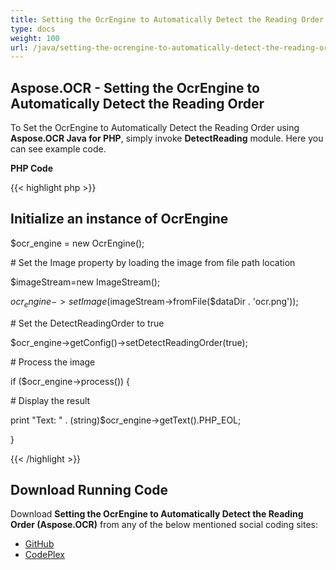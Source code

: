 ```yaml
---
title: Setting the OcrEngine to Automatically Detect the Reading Order in PHP
type: docs
weight: 100
url: /java/setting-the-ocrengine-to-automatically-detect-the-reading-order-in-php/
---
```


## **Aspose.OCR - Setting the OcrEngine to Automatically Detect the Reading Order**

To Set the OcrEngine to Automatically Detect the Reading Order using **Aspose.OCR Java for PHP**, simply invoke **DetectReading** module. Here you can see example code.

**PHP Code**

{{< highlight php >}}

## Initialize an instance of OcrEngine

$ocr_engine = new OcrEngine();

\# Set the Image property by loading the image from file path location

$imageStream=new ImageStream();

$ocr_engine->setImage($imageStream->fromFile($dataDir . 'ocr.png'));

\# Set the DetectReadingOrder to true

$ocr_engine->getConfig()->setDetectReadingOrder(true);

\# Process the image

if ($ocr_engine->process()) {

\# Display the result

print "Text: " . (string)$ocr_engine->getText().PHP_EOL;

}

{{< /highlight >}}

## **Download Running Code**

Download **Setting the OcrEngine to Automatically Detect the Reading Order (Aspose.OCR)** from any of the below mentioned social coding sites:

- [GitHub](https://github.com/aspose-ocr/Aspose.OCR-for-Java/blob/master/Plugins/Aspose_OCR_Java_for_PHP/src/aspose/ocr/WorkingWithOCR/DetectReading.php)
- [CodePlex](https://archive.codeplex.com/?p=asposeocrjavaphp)
